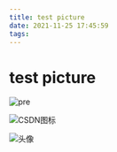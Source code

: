 ```yaml
---
title: test picture
date: 2021-11-25 17:45:59
tags:
---
```

# test picture

![pre](preview.jpg)

![CSDN图标](https://csdnimg.cn/cdn/content-toolbar/csdn-logo_.png?v=20190924.1 "CSDN图标")

![头像](https://i.loli.net/2021/11/25/M63lOJgvwQE5oir.jpg)

